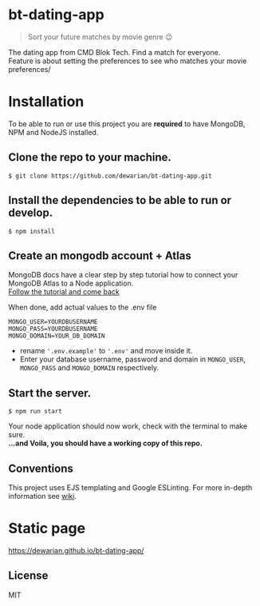 # bt-dating-app
> Sort your future matches by movie genre 😉

The dating app from CMD Blok Tech. Find a match for everyone.  
Feature is about setting the preferences to see who matches your movie preferences/

# Installation

To be able to run or use this project you are **required** to have MongoDB, NPM and NodeJS installed.

## Clone the repo to your machine.
```
$ git clone https://github.com/dewarian/bt-dating-app.git
```
## Install the dependencies to be able to run or develop.
```
$ npm install
```

## Create an mongodb account + Atlas
MongoDB docs have a clear step by step tutorial how to connect your MongoDB Atlas to a Node application.  
[Follow the tutorial and come back](https://docs.mongodb.com/guides/server/drivers/)

When done, add actual values to the .env file
```
MONGO_USER=YOURDBUSERNAME
MONGO_PASS=YOURDBUSERNAME
MONGO_DOMAIN=YOUR_DB_DOMAIN
```
* rename `'.env.example'` to `'.env'` and move inside it.
* Enter your database username, password and domain in `MONGO_USER`, `MONGO_PASS` and `MONGO_DOMAIN` respectively.  

<!-- screenshot db image? -->

## Start the server.
```
$ npm run start
```
Your node application should now work, check with the terminal to make sure.  
**...and Voila, you should have a working copy of this repo.**

## Conventions

This project uses EJS templating and Google ESLinting.
For more in-depth information see [wiki](https://github.com/dewarian/bt-dating-app/wiki). 
# Static page
https://dewarian.github.io/bt-dating-app/

## License

MIT
